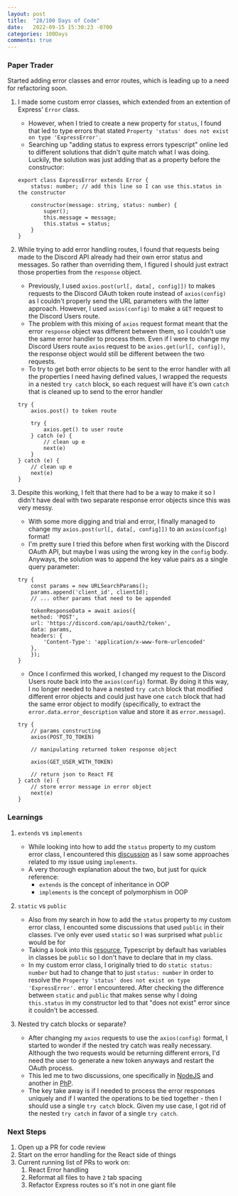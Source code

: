 ```yaml
---
layout: post
title:  "28/100 Days of Code"
date:   2022-09-15 15:30:23 -0700
categories: 100Days
comments: true
---
```


### Paper Trader

Started adding error classes and error routes, which is leading up to a need for refactoring soon.

1. I made some custom error classes, which extended from an extention of Express' `Error` class. 
    - However, when I tried to create a new property for `status`, I found that led to type errors that stated `Property 'status' does not exist on type 'ExpressError'.`
    - Searching up "adding status to express errors typescript" online led to different solutions that didn't quite match what I was doing. Luckily, the solution was just adding that as a property before the constructor:
    ~~~
    export class ExpressError extends Error {
        status: number; // add this line so I can use this.status in the constructor

        constructor(message: string, status: number) {
            super();
            this.message = message;
            this.status = status;
        }
    }
    ~~~

2. While trying to add error handling routes, I found that requests being made to the Discord API already had their own error status and messages. So rather than overriding them, I figured I should just extract those properties from the `response` object.
    - Previously, I used `axios.post(url[, data[, config]])` to makes requests to the Discord OAuth token route instead of `axios(config)` as I couldn't properly send the URL parameters with the latter approach. However, I used `axios(config)` to make a `GET` request to the Discord Users route.
    - The problem with this mixing of `axios` request format meant that the error `response` object was different between them, so I couldn't use the same error handler to process them. Even if I were to change my Discord Users route `axios` request to be `axios.get(url[, config])`, the response object would still be different between the two requests.
    - To try to get both error objects to be sent to the error handler with all the properties I need having defined values, I wrapped the requests in a nested `try catch` block, so each request will have it's own `catch` that is cleaned up to send to the error handler
    ~~~
    try {
        axios.post() to token route

        try {
            axios.get() to user route
        } catch (e) {
            // clean up e
            next(e)
        }
    } catch (e) {
        // clean up e
        next(e)
    }
    ~~~
3. Despite this working, I felt that there had to be a way to make it so I didn't have deal with two separate response error objects since this was very messy.
    - With some more digging and trial and error, I finally managed to change my `axios.post(url[, data[, config]])` to an `axios(config)` format!
    - I'm pretty sure I tried this before when first working with the Discord OAuth API, but maybe I was using the wrong key in the `config` body. Anyways, the solution was to append the key value pairs as a single query parameter: 
    ~~~
    try {
        const params = new URLSearchParams();
        params.append('client_id', clientId);
        // ... other params that need to be appended

        tokenResponseData = await axios({
        method: 'POST',
        url: 'https://discord.com/api/oauth2/token',
        data: params,
        headers: {
            'Content-Type': 'application/x-www-form-urlencoded'
        },
        });
    }
    ~~~
    - Once I confirmed this worked, I changed my request to the Discord Users route back into the `axios(config)` format. By doing it this way, I no longer needed to have a nested `try catch` block that modified different error objects and could just have one `catch` block that had the same error object to modify (specifically, to extract the `error.data.error_description` value and store it as `error.message`).
    ~~~
    try {
        // params constructing
        axios(POST_TO_TOKEN)
        
        // manipulating returned token response object

        axios(GET_USER_WITH_TOKEN)

        // return json to React FE
    } catch (e) {
        // store error message in error object
        next(e)
    }
    ~~~


### Learnings

1. `extends` vs `implements`
    - While looking into how to add the `status` property to my custom error class, I encountered this [discussion](https://stackoverflow.com/questions/38834625/whats-the-difference-between-extends-and-implements-in-typescript) as I saw some approaches related to my issue using `implements`.
    - A very thorough explanation about the two, but just for quick reference:
        - `extends` is the concept of inheritance in OOP
        - `implements` is the concept of polymorphism in OOP

2. `static` vs `public`
    - Also from my search in how to add the `status` property to my custom error class, I encounted some discussions that used `public` in their classes. I've only ever used `static` so I was surprised what `public` would be for
    - Taking a look into this [resource](https://www.tutorialsteacher.com/typescript/data-modifiers), Typescript by default has variables in classes be `public` so I don't have to declare that in my class.
    - In my custom error class, I originally tried to do `static status: number` but had to change that to just `status: number` in order to resolve the `Property 'status' does not exist on type 'ExpressError'.` error I encountered. After checking the difference between `static` and `public` that makes sense why I doing `this.status` in my constructor led to that "does not exist" error since it couldn't be accessed.

3. Nested try catch blocks or separate?
    - After changing my `axios` requests to use the `axios(config)` format, I started to wonder if the nested try catch was really necessary. Although the two requests would be returning different errors, I'd need the user to generate a new token anyways and restart the OAuth process.
    - This led me to two discussions, one specifically in [NodeJS](https://stackoverflow.com/a/59944868) and another in [PhP](https://stackoverflow.com/questions/25973515/to-separate-or-not-to-separate-try-catch-blocks-best-practice).
    - The key take away is if I needed to process the error responses uniquely and if I wanted the operations to be tied together - then I should use a single `try catch` block. Given my use case, I got rid of the nested `try catch` in favor of a single `try catch`.

### Next Steps
1. Open up a PR for code review
2. Start on the error handling for the React side of things
3. Current running list of PRs to work on:
    1. React Error handling
    2. Reformat all files to have `2` tab spacing
    3. Refactor Express routes so it's not in one giant file 
